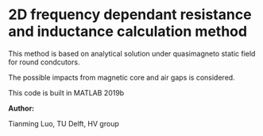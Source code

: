 # 2D frequency dependant resistance and inductance calculation method

This method is based on analytical solution under quasimagneto static field for round condcutors.

The possible impacts from magnetic core and air gaps is considered.

This code is built in MATLAB 2019b

**Author:**

Tianming Luo, TU Delft, HV group